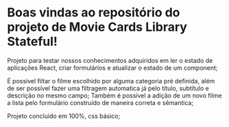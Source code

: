 # Boas vindas ao repositório do projeto de Movie Cards Library Stateful!

Projeto para testar nossos conhecimentos adquiridos em ler o estado de aplicações React,
criar formulários e atualizar o estado de um component;

É possível filtar o filme escolhido por alguma categoria pré definida,
além de ser possível fazer uma filtragem automatica já pelo título, subtítulo e descrição no mesmo campo;
Também é possível a adição de um novo filme a lista pelo formulário construído de maneira correta e
sêmantica;

Projeto concluído em 100%, css básico;
